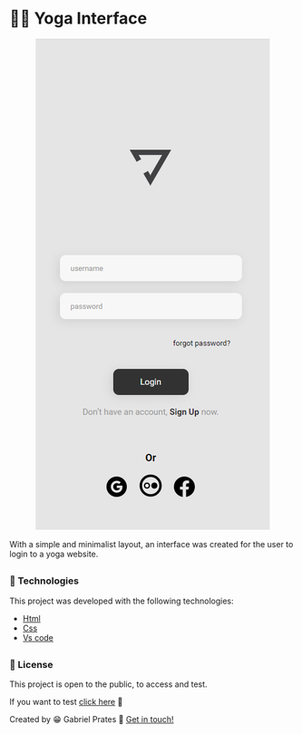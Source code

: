 <h1>🧘🏻 Yoga Interface</h1>

<p align="center">
<img src="./assets/yoga-page.png"  alt="yoga-page">
</p>

With a simple and minimalist layout, an interface was created for the user to login to a yoga website.

##
### 🚀 Technologies
 
This project was developed with the following technologies:

- <a href="https://en.wikipedia.org/wiki/HTML">Html</a>
- <a href="https://en.wikipedia.org/wiki/CSS">Css</a>
- <a href="https://code.visualstudio.com/">Vs code</a>

##
### 📝 License

This project is open to the public, to access and test.

If you want to test <a href="https://gabrielprt.github.io/yoga-interface/">click here</a> 🎯

Created by 😁 Gabriel Prates 👋 <a href="https://github.com/GabrielPrt">Get in touch!</a>
 
